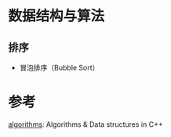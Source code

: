 # 数据结构与算法

## 排序

- 冒泡排序（Bubble Sort）







# 参考

[algorithms](https://github.com/xtaci/algorithms): Algorithms & Data structures in C++